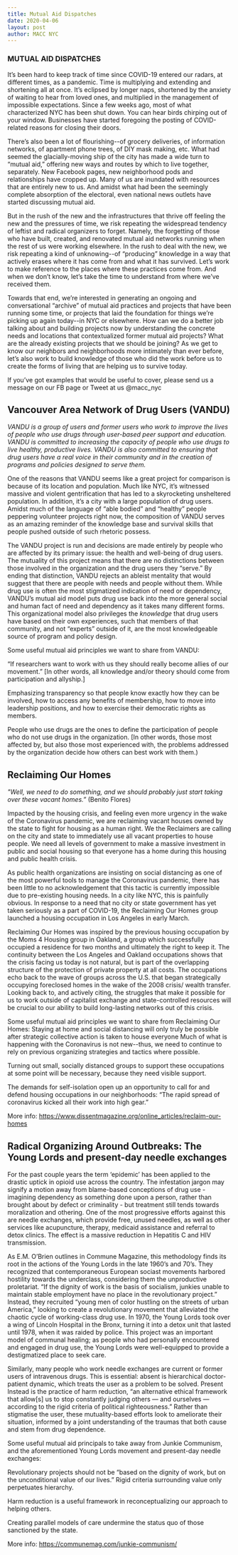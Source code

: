 ```yaml
---
title: Mutual Aid Dispatches
date: 2020-04-06
layout: post
author: MACC NYC
---
```


### MUTUAL AID DISPATCHES

It’s been hard to keep track of time since COVID-19 entered our radars, at different times, as a pandemic. Time is
multiplying and extending and shortening all at once. It’s eclipsed by longer naps, shortened by the anxiety of waiting 
to hear from loved ones, and multiplied in the management of impossible expectations. Since a few weeks ago, most of 
what characterized NYC has been shut down. You can hear birds chirping out of your window. Businesses have started foregoing
the posting of COVID-related reasons for closing their doors. 

There’s also been a lot of flourishing--of grocery deliveries, of information networks, of apartment phone trees, of DIY 
mask making, etc. What had seemed the glacially-moving ship of the city has made a wide turn to “mutual aid,” offering new 
ways and routes by which to live together, separately. New Facebook pages, new neighborhood pods and relationships have 
cropped up. Many of us are inundated with resources that are entirely new to us. And amidst what had been the seemingly 
complete absorption of the electoral, even national news outlets have started discussing mutual aid. 

But in the rush of the new and the infrastructures that thrive off feeling the new and the pressures of time, we risk 
repeating the widespread tendency of leftist and radical organizers to forget. Namely, the forgetting of those who have built,
created, and renovated mutual aid networks running when the rest of us were working elsewhere. In the rush to deal with the 
new, we risk repeating a kind of unknowing--of “producing” knowledge in a way that actively erases where it has come from and 
what it has survived. Let’s work to make reference to the places where these practices come from. And when we don’t know, 
let’s take the time to understand from where we’ve received them. 

Towards that end, we’re interested in generating an ongoing and conversational “archive” of mutual aid practices and projects 
that have been running some time, or projects that laid the foundation for things we’re picking up again today--in NYC or 
elsewhere. How can we do a better job talking about and building projects now by understanding the concrete needs and locations
that contextualized former mutual aid projects? What are the already existing projects that we should be joining? 
As we get to know our neighbors and neighborhoods more intimately than ever before, let’s also work to build knowledge of 
those who did the work before us to create the forms of living that are helping us to survive today.

If you’ve got examples that would be useful to cover, please send us a message on our FB page or Tweet at us @macc_nyc


## Vancouver Area Network of Drug Users (VANDU) 

*VANDU is a group of users and former users who work to improve the lives of people who use drugs through user-based peer support and education. VANDU is committed to increasing the capacity of people who use drugs to live healthy, productive lives. VANDU is also committed to ensuring that drug users have a real voice in their community and in the creation of programs and policies designed to serve them.*

One of the reasons that VANDU seems like a great project for comparison is because of its location and population. Much like NYC, it’s witnessed massive and violent gentrification that has led to a skyrocketing unsheltered population. In addition, it’s a city with a large population of drug users. Amidst much of the language of “able bodied” and “healthy” people peppering volunteer projects right now, the composition of VANDU serves as an amazing reminder of the knowledge base and survival skills that people pushed outside of such rhetoric possess. 

The VANDU project is run and decisions are made entirely by people who are affected by its primary issue: the health and well-being of drug users. The mutuality of this project means that there are no distinctions between those involved in the organization and the drug users they “serve.” By ending that distinction, VANDU rejects an ableist mentality that would suggest that there are people with needs and people without them. While drug use is often the most stigmatized indication of need or dependency, VANDU’s mutual aid model puts drug use back into the more general social and human fact of need and dependency as it takes many different forms. This organizational model also privileges the *knowledge* that drug users have based on their own experiences, such that members of that community, and not “experts” outside of it, are the most knowledgeable source of program and policy design.

Some useful mutual aid principles we want to share from VANDU:

“If researchers want to work with us they should really become allies of our movement.” [In other words, all knowledge and/or theory should come from participation and allyship.]

Emphasizing transparency so that people know exactly how they can be involved, how to access any benefits of membership, how to move into leadership positions, and how to exercise their democratic rights as members.

People who use drugs are the ones to define the participation of people who do not use drugs in the organization. [In other words, those most affected by, but also those most experienced with, the problems addressed by the organization decide how others can best work with them.)


## Reclaiming Our Homes

*"Well, we need to do something, and we should probably just start taking over these vacant homes.”* (Benito Flores)

Impacted by the housing crisis, and feeling even more urgency in the wake of the Coronavirus pandemic, we are reclaiming vacant houses owned by the state to fight for housing as a human right. We the Reclaimers are calling on the city and state to immediately use all vacant properties to house people. We need all levels of government to make a massive investment in public and social housing so that everyone has a home during this housing and public health crisis.

As public health organizations are insisting on social distancing as one of the most powerful tools to manage the Coronavirus pandemic, there has been little to no acknowledgement that this tactic is currently impossible due to pre-existing housing needs. In a city like NYC, this is painfully obvious. In response to a need that no city or state government has yet taken seriously as a part of COVID-19, the Reclaiming Our Homes group launched a housing occupation in Los Angeles in early March.

Reclaiming Our Homes was inspired by the previous housing occupation by the Moms 4 Housing group in Oakland, a group which successfully occupied a residence for two months and ultimately the right to keep it. The continuity between the Los Angeles and Oakland occupations shows that the crisis facing us today is not natural, but is part of the overlapping structure of the protection of private property at all costs. The occupations echo back to the wave of groups across the U.S. that began strategically occupying foreclosed homes in the wake of the 2008 crisis/ wealth transfer. Looking back to, and actively citing, the struggles that make it possible for us to work outside of capitalist exchange and state-controlled resources will be crucial to our ability to build long-lasting networks out of this crisis. 

Some useful mutual aid principles we want to share from  Reclaiming Our Homes:
Staying at home and social distancing will only truly be possible after strategic collective action is taken to house everyone
Much of what is happening with the Coronavirus is not new--thus, we need to continue to rely on previous organizing strategies and tactics where possible.

Turning out small, socially distanced groups to support these occupations at some point will be necessary, because they need visible support.

The demands for self-isolation open up an opportunity to call for and defend housing occupations in our neighborhoods: “The rapid spread of coronavirus kicked all their work into high gear.”

More info: https://www.dissentmagazine.org/online_articles/reclaim-our-homes


## Radical Organizing Around Outbreaks: The Young Lords and present-day needle exchanges

For the past couple years the term ‘epidemic’ has been applied to the drastic uptick in opioid use across the country. The infestation jargon may signify a motion away from blame-based conceptions of drug use - imagining dependency as something done upon a person, rather than brought about by defect or criminality - but treatment still tends towards moralization and othering. One of the most progressive efforts against this are needle exchanges, which provide free, unused needles, as well as other services like acupuncture, therapy, medicaid assistance and referral to detox clinics. The effect is a massive reduction in Hepatitis C and HIV transmission.

As E.M. O’Brien outlines in Commune Magazine, this methodology finds its root in the actions of the Young Lords in the late 1960’s and 70’s. They recognized that contemporaneous European sociast movements harbored hostility towards the underclass, considering them the unproductive proletariat. “If the dignity of work is the basis of socialism, junkies unable to maintain stable employment have no place in the revolutionary project.” Instead, they recruited “young men of color hustling on the streets of urban America,” looking to create a revolutionary movement that alleviated the chaotic cycle of working-class drug use.  In 1970, the Young Lords took over a wing of Lincoln Hospital in the Bronx, turning it into a detox unit that lasted until 1978, when it was raided by police. This project was an important model of communal healing; as people who had personally encountered and engaged in drug use, the Young Lords were well-equipped to provide a destigmatized place to seek care.

Similarly, many people who work needle exchanges are current or former users of intravenous drugs. This is essential: absent is hierarchical doctor-patient dynamic, which treats the user as a problem to be solved. Present Instead is the practice of harm reduction, “an alternative ethical framework that allow[s] us to stop constantly judging others — and ourselves — according to the rigid criteria of political righteousness.” Rather than stigmatise the user, these mutuality-based efforts look to ameliorate their situation, informed by a joint understanding of the traumas that both cause and stem from drug dependence. 

Some useful mutual aid principals to take away from Junkie Communism, and the aforementioned Young Lords movement and present-day needle exchanges:

Revolutionary projects should not be “based on the dignity of work, but on the unconditional value of our lives.” Rigid criteria surrounding value only perpetuates hierarchy.

Harm reduction is a useful  framework in reconceptualizing our approach to helping others. 

Creating parallel models of care undermine the status quo of those sanctioned by the state.

More info: https://communemag.com/junkie-communism/


